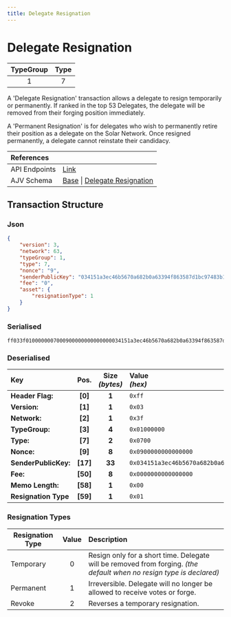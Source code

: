 ```yaml
---
title: Delegate Resignation
---
```


# Delegate Resignation

| TypeGroup | Type  |
| :-------: | :---: |
|     1     |   7   |

A 'Delegate Resignation' transaction allows a delegate to resign temporarily or permanently. If ranked in the top 53 Delegates, the delegate will be removed from their forging position immediately.

A 'Permanent Resignation' is for delegates who wish to permanently retire their position as a delegate on the Solar Network. Once resigned permanently, a delegate cannot reinstate their candidacy.

| References           |                                                                                                                                                                                                                                                          |
| :------------------- | :------------------------------------------------------------------------------------------------------------------------------------------------------------------------------------------------------------------------------------------------------- |
| API Endpoints        | [Link](https://api.solar.org/#/Transactions)                                                                                                                                                                                                             |
| AJV Schema           | [Base](https://github.com/Solar-network/core/blob/main/packages/crypto/src/transactions/types/schemas.ts#L17-L46) \| [Delegate Resignation](https://github.com/Solar-network/core/blob/main/packages/crypto/src/transactions/types/schemas.ts#L374-L381) |

## Transaction Structure

### Json

```json
{
    "version": 3,
    "network": 63,
    "typeGroup": 1,
    "type": 7,
    "nonce": "9",
    "senderPublicKey": "034151a3ec46b5670a682b0a63394f863587d1bc97483b1b6c70eb58e7f0aed192",
    "fee": "0",
    "asset": {
        "resignationType": 1
    }
}
```

### Serialised

```shell
ff033f0100000007000900000000000000034151a3ec46b5670a682b0a63394f863587d1bc97483b1b6c70eb58e7f0aed192000000000000000000eb08bf010000000005736c33337001
```

### Deserialised

| Key                  |   Pos.   | Size<br/>_(bytes)_ | Value<br/>_(hex)_                                                      |
| :------------------- | :------: | :----------------: | :--------------------------------------------------------------------- |
| **Header Flag:**     | **[0]**  |       **1**        | `0xff`                                                                 |
| **Version:**         | **[1]**  |       **1**        | `0x03`                                                                 |
| **Network:**         | **[2]**  |       **1**        | `0x3f`                                                                 |
| **TypeGroup:**       | **[3]**  |       **4**        | `0x01000000`                                                           |
| **Type:**            | **[7]**  |       **2**        | `0x0700`                                                               |
| **Nonce:**           | **[9]**  |       **8**        | `0x0900000000000000`                                                   |
| **SenderPublicKey:** | **[17]** |       **33**       | `0x034151a3ec46b5670a682b0a63394f863587d1bc97483b1b6c70eb58e7f0aed192` |
| **Fee:**             | **[50]** |       **8**        | `0x0000000000000000`                                                   |
| **Memo Length:**     | **[58]** |       **1**        | `0x00`                                                                 |
| **Resignation Type** | **[59]** |       **1**        | `0x01`                                                                 |

### Resignation Types

| Resignation Type | Value | Description                                                                                                                  |
| ---------------- | :---: | :--------------------------------------------------------------------------------------------------------------------------- |
| Temporary        |   0   | Resign only for a short time. Delegate will be removed from forging. *(the default when no resign type is declared)*         |
| Permanent        |   1   | Irreversible. Delegate will no longer be allowed to receive votes or forge.                                                  |
| Revoke           |   2   | Reverses a temporary resignation.                                                                                            |
